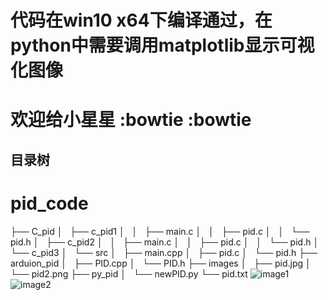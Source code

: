 # 代码在win10 x64下编译通过，在python中需要调用matplotlib显示可视化图像
# 欢迎给小星星 :bowtie :bowtie

## 目录树
# pid_code

├── C_pid
│   ├── c_pid1
│   │   ├── main.c
│   │   ├── pid.c
│   │   └── pid.h
│   ├── c_pid2
│   │   ├── main.c
│   │   ├── pid.c
│   │   └── pid.h
│   └── c_pid3
│       └── src
│           ├── main.cpp
│           ├── pid.c
│           └── pid.h
├── arduion_pid
│   ├── PID.cpp
│   └── PID.h
├── images
│   ├── pid.jpg
│   └── pid2.png
├── py_pid
│   └── newPID.py
└── pid.txt
![image1](https://github.com/omega-Lee/pid_code/tree/master/images/pid.jpg)  
![image2](https://github.com/omega-Lee/pid_code/tree/master/images/pid2.png)
